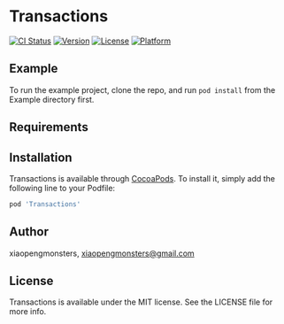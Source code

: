# Transactions

[![CI Status](https://img.shields.io/travis/xiaopengmonsters/Transactions.svg?style=flat)](https://travis-ci.org/xiaopengmonsters/Transactions)
[![Version](https://img.shields.io/cocoapods/v/Transactions.svg?style=flat)](https://cocoapods.org/pods/Transactions)
[![License](https://img.shields.io/cocoapods/l/Transactions.svg?style=flat)](https://cocoapods.org/pods/Transactions)
[![Platform](https://img.shields.io/cocoapods/p/Transactions.svg?style=flat)](https://cocoapods.org/pods/Transactions)

## Example

To run the example project, clone the repo, and run `pod install` from the Example directory first.

## Requirements

## Installation

Transactions is available through [CocoaPods](https://cocoapods.org). To install
it, simply add the following line to your Podfile:

```ruby
pod 'Transactions'
```

## Author

xiaopengmonsters, xiaopengmonsters@gmail.com

## License

Transactions is available under the MIT license. See the LICENSE file for more info.
